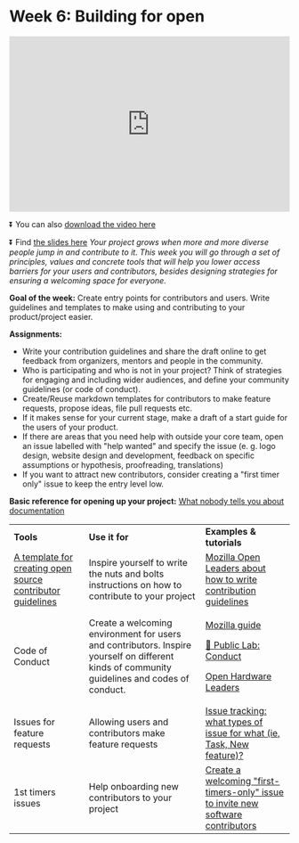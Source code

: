 
# Week 6: Building for open
<div>
<iframe width="100%" height="315" src="https://www.youtube.com/embed/CVqwitCkuOw" frameborder="0" allow="accelerometer; autoplay; encrypted-media; gyroscope; picture-in-picture" allowfullscreen></iframe></div>

⏬ You can also [download the video here](https://drive.google.com/open?id=1VKgClM1D91FBrVHloo8LlPux3vA0RfeT)

⏬ Find [the slides here](https://docs.google.com/presentation/u/1/d/1CT9h8XKgZTBqTbaKwkFAESvqTXm3OrkEuCeC4gQTPeE/edit?usp=drive_open&ouid=114969460267615332597)
_Your project grows when more and more diverse people jump in and contribute to it. This week you will go through a set of principles, values and concrete tools that will help you lower access barriers for your users and contributors, besides designing strategies for ensuring a welcoming space for everyone._

**Goal of the week:** Create entry points for contributors and users. Write guidelines and templates to make using and contributing to your product/project easier.

**Assignments:**
* Write your contribution guidelines and share the draft online to get feedback from organizers, mentors and people in the community.
* Who is participating and who is not in your project? Think of strategies for engaging and including wider audiences, and define your community guidelines (or code of conduct).
* Create/Reuse markdown templates for contributors to make feature requests, propose ideas, file pull requests etc.
* If it makes sense for your current stage, make a draft of a start guide for the users of your product.
* If there are areas that you need help with outside your core team, open an issue labelled with "help wanted" and specify the issue (e. g. logo design, website design and development, feedback on specific assumptions or hypothesis, proofreading, translations)
* If you want to attract new contributors, consider creating a "first timer only" issue to keep the entry level low.

**Basic reference for opening up your project:**
[What nobody tells you about documentation](https://www.divio.com/blog/documentation/)

<table>
  <tr>
   <td>
<strong>Tools</strong>
   </td>
   <td><strong>Use it for</strong>
   </td>
   <td><strong>Examples & tutorials</strong>
   </td>
  </tr>

  <tr>
   <td><a href="https://opensource.com/life/16/3/contributor-guidelines-template-and-tips">A template for creating open source contributor guidelines</a>
   </td>
   <td>Inspire yourself to write the nuts and bolts instructions on how to contribute to your project
   </td>
   <td><a href="https://mozilla.github.io/open-leadership-training-series/articles/building-communities-of-contributors/write-contributor-guidelines/">Mozilla Open Leaders about how to write contribution guidelines </a>
   </td>
  </tr>
  <tr>
   <td>Code of Conduct
   </td>
   <td>Create a welcoming environment for users and contributors. Inspire yourself on different kinds of community guidelines and codes of conduct.
   </td>
   <td>

   <a href="https://mozilla.github.io/open-leadership-training-series/articles/building-communities-of-contributors/write-a-code-of-conduct/">Mozilla guide</a>
    <p></p>
    <a href="https://publiclab.org/conduct">🎈 Public Lab: Conduct</a>
    <p></p>
    <a href="https://open-hardware-leaders.github.io/ohlwebsite/Program/04_community.html">Open Hardware Leaders</a>
   </td>
  </tr>
  <tr>
   <td>Issues for feature requests
   </td>
   <td>Allowing users and contributors make feature requests
   </td>
   <td><a href="https://stackoverflow.com/questions/6757585/issue-tracking-what-types-of-issue-for-what-ie-task-new-feature">Issue tracking: what types of issue for what (ie, Task, New feature)?</a>
   </td>
  </tr>
  <tr>
   <td>1st timers issues
   </td>
   <td>Help onboarding new contributors to your project
   </td>
   <td><a href="https://publiclab.org/notes/warren/10-31-2016/create-a-welcoming-first-timers-only-issue-to-invite-new-software-contributors">Create a welcoming "first-timers-only" issue to invite new software contributors</a>
   </td>
  </tr>
</table>
